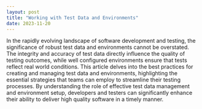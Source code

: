 ```yaml
---
layout: post
title: "Working with Test Data and Environments"
date: 2023-11-20
---
```


In the rapidly evolving landscape of software development and testing, the significance of robust test data and environments cannot be overstated. The integrity and accuracy of test data directly influence the quality of testing outcomes, while well configured environments ensure that tests reflect real world conditions. This article delves into the best practices for creating and managing test data and environments, highlighting the essential strategies that teams can employ to streamline their testing processes. By understanding the role of effective test data management and environment setup, developers and testers can significantly enhance their ability to deliver high quality software in a timely manner.
